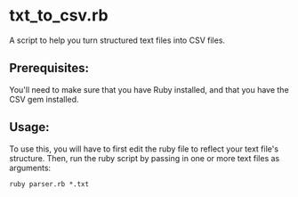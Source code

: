 # txt_to_csv.rb
A script to help you turn structured text files into CSV files.

## Prerequisites:
You'll need to make sure that you have Ruby installed, and that you have the CSV gem installed.

## Usage:
To use this, you will have to first edit the ruby file to reflect your text file's structure.
Then, run the ruby script by passing in one or more text files as arguments:

```
ruby parser.rb *.txt
```
